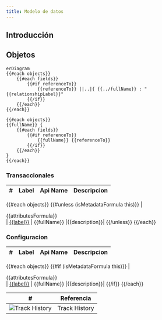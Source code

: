 ```yaml
---
title: Modelo de datos
---
```


## Introducción

<!-- START autogenerated-objects -->

## Objetos

```mermaid
erDiagram
{{#each objects}}
    {{#each fields}}
        {{#if referenceTo}}
            {{referenceTo}} ||..|{ {{../fullName}} : "{{relationshipLabel}}"
        {{/if}}
    {{/each}}
{{/each}}

{{#each objects}}
{{fullName}} {
    {{#each fields}}
        {{#if referenceTo}}
            {{fullName}} {{referenceTo}}
        {{/if}}
    {{/each}}
}
{{/each}}

```

### Transaccionales

| #   | Label | Api Name | Descripcion |
| --- | ----- | -------- | ----------- |

{{#each objects}}
{{#unless (isMetadataFormula this)}}
| <div class="icons">{{attributesFormula}}</div> | [{{label}}](/diccionarios/objects/{{fullName}}) | {{fullName}} |{{description}}|
{{/unless}}
{{/each}}

### Configuracion

| #   | Label | Api Name | Descripcion |
| --- | ----- | -------- | ----------- |

{{#each objects}}
{{#if (isMetadataFormula this)}}
| <div class="icons">{{attributesFormula}}</div> | [{{label}}](/diccionarios/objects/{{fullName}}) | {{fullName}} |{{description}}|
{{/if}}
{{/each}}

| #                                                              | Referencia    |
| -------------------------------------------------------------- | ------------- |
| <div class="icons">![Track History](/img/tracker_60.png)</div> | Track History |

<!-- END autogenerated-objects -->
